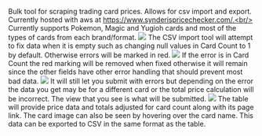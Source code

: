 Bulk tool for scraping trading card prices. Allows for csv import and export.<br/>
Currently hosted with aws at https://www.synderispricechecker.com/.<br/>
Currently supports Pokemon, Magic and Yugioh cards and most of the types of cards from each brand/format.
<img src="https://i.imgur.com/BTSswG8.png">
The CSV import tool will attempt to fix data when it is empty such as changing null values in Card Count to 1 by default. Otherwise errors will be marked in red.
<img src="https://i.imgur.com/aqXpVFw.png">
If the error is in Card Count the red marking will be removed when fixed otherwise it will remain since the other fields have other error handling that should prevent most bad data.
<img src="https://i.imgur.com/oWBs57j.png">
It will still let you submit with errors but depending on the error the data you get may be for a different card or the total price calculation will be incorrect.
The view that you see is what will be submitted.
<img src="https://i.imgur.com/YLdg25l.png">
The table will provide price data and totals adjusted for card count along with its page link. The card image can also be seen by hovering over the card name. This data can be exported to CSV in the same format as the table.
